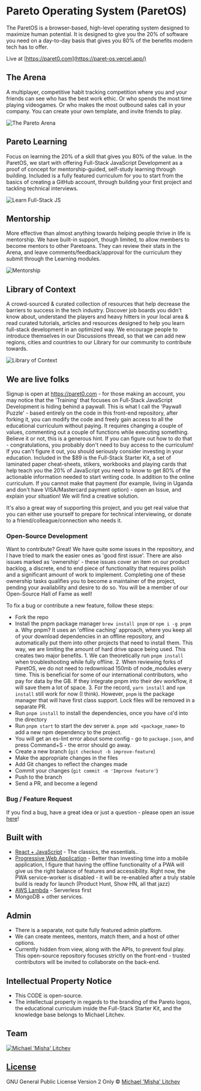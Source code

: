 # Pareto Operating System (ParetOS)

The ParetOS is a browser-based, high-level operating system designed to maximize human potential. It is designed to give you the 20% of software you need on a day-to-day basis that gives you 80% of the benefits modern tech has to offer.

Live at [https://paret0.com](https://paret-os.vercel.app/)

## The Arena

A multiplayer, competitive habit tracking competition where you and your friends can see who has the best work ethic. Or who spends the most time playing videogames. Or who makes the most outbound sales call in your company. You can create your own template, and invite friends to play.

![The Pareto Arena](/screenshots/new_sprint.png "The Pareto Arena")

## Pareto Learning

Focus on learning the 20% of a skill that gives you 80% of the value. In the ParetOS, we start with offering Full-Stack JavaScript Development as a proof of concept for mentorship-guided, self-study learning through building. Included is a fully featured curriculum for you to start from the basics of creating a GitHub account, through building your first project and tackling technical interviews.

![Learn Full-Stack JS](/screenshots/new_learning.png "Pareto Learning - JavaScript")

## Mentorship

More effective than almost anything towards helping people thrive in life is mentorship. We have built-in support, though limited, to allow members to become mentors to other Paretoans. They can review their stats in the Arena, and leave comments/feedback/approval for the curriculum they submit through the Learning modules.

![Mentorship](/screenshots/mentorship.png "Mentorship Built-In")

## Library of Context

A crowd-sourced & curated collection of resources that help decrease the barriers to success in the tech industry. Discover job boards you didn't know about, understand the players and heavy hitters in your local area & read curated tutorials, articles and resources designed to help you learn full-stack development in an optimized way. We encourage people to introduce themselves in our Discussions thread, so that we can add new regions, cities and countries to our Library for our community to contribute towards.

![Library of Context](/screenshots/new_context.png "The Library of Context")

## We are live folks

Signup is open at https://paret0.com - for those making an account, you may notice that the 'Training' that focuses on Full-Stack JavaScript Development is hiding behind a paywall. This is what I call the 'Paywall Puzzle' - based entirely on the code in this front-end repository, after forking it, you can modify the code and freely gain access to all the educational curriculum without paying. It requires changing a couple of values, commenting out a couple of functions while executing something. Believe it or not, this is a generous hint. If you can figure out how to do that - congratulations, you probably don't need to buy access to the curriculum! If you can't figure it out, you should seriously consider investing in your education. Included in the $89 is the Full-Stack Starter Kit, a set of laminated paper cheat-sheets, stikers, workbooks and playing cards that help teach you the 20% of JavaScript you need to know to get 80% of the actionable information needed to start writing code. In addition to the online curriculum. If you cannot make that payment (for example, living in Uganda and don't have VISA/Mastercard payment option) - open an Issue, and explain your situation! We will find a creative solution. 

It's also a great way of supporting this project, and you get real value that you can either use yourself to prepare for technical interviewing, or donate to a friend/colleague/connection who needs it.

### Open-Source Development

Want to contribute? Great! We have quite some issues in the repository, and I have tried to mark the easier ones as 'good first issue'. There are also issues marked as 'ownership' - these issues cover an item on our product backlog, a discrete, end to end piece of functionality that requires polish and a significant amount of work to implement. Completing one of these ownership tasks qualifies you to become a maintainer of the project, pending your availability and desire to do so. You will be a member of our Open-Source Hall of Fame as well!

To fix a bug or contribute a new feature, follow these steps:
- Fork the repo
- Install the pnpm package manager `brew install pnpm` or `npm i -g pnpm`
    a. Why pnpm? It uses an 'offline caching' approach, where you keep all of your download dependencies in an offline repository, and automatically put them into other projects that need to install them. This way, we are limiting the amount of hard drive space being used. This creates two major benefits.
        1. We can theoretically run `pnpm install` when troubleshooting while fully offline.
        2. When reviewing forks of ParetOS, we do not need to redownload 150mb of node_modules every time. This is beneficial for some of our international contributors, who pay for data by the GB. If they integrate pnpm into their dev workflow, it will save them a lot of space.
        3. For the record, `yarn install` and `npm install` still work for now (I think). However, `pnpm` is the package manager that will have first class support. Lock files will be removed in a separate PR.
- Run `pnpm install` to install the dependencies, once you have `cd`'d into the directory
- Run `pnpm start` to start the dev server
    a. `pnpm add <package_name>` to add a new npm dependency to the project.
- You will get an es-lint error about some config - go to `package.json`, and press Command+S - the error should go away.
- Create a new branch (`git checkout -b improve-feature`)
- Make the appropriate changes in the files
- Add Git changes to reflect the changes made
- Commit your changes (`git commit -m 'Improve feature'`)
- Push to the branch
- Send a PR, and become a legend

### Bug / Feature Request

If you find a bug, have a great idea or just a question - please open an issue [here](https://github.com/mikhael28/paretOS/issues/new)!

## Built with

- [React + JavaScript](https://reactjs.org/) - The classics, the essentials..
- [Progressive Web Application](https://web.dev/progressive-web-apps/) - Better than investing time into a mobile application, I figure that having the offline functionality of a PWA will give us the right balance of features and accessibility. Right now, the PWA service-worker is disabled - it will be re-enabled after a truly stable build is ready for launch (Product Hunt, Show HN, all that jazz)
- [AWS Lambda](https://aws.amazon.com/lambda/) - Serverless first
- MongoDB + other services.

## Admin

- There is a separate, not quite fully featured admin platform.
- We can create mentees, mentors, match them, and a host of other options.
- Currently hidden from view, along with the APIs, to prevent foul play. This open-source repository focuses strictly on the front-end - trusted contributors will be invited to collaborate on the back-end.

## Intellectual Property Notice
- This CODE is open-source. 
- The intellectual property in regards to the branding of the Pareto logos, the educational curriculum inside the Full-Stack Starter Kit, and the knowledge base belongs to Michael Litchev. 


## Team

[![Michael 'Misha' Litchev](https://avatars.githubusercontent.com/u/15205259?s=400&u=64ad9374b8d98f09dc5709fcc737e5ec4f2447f3&v=4)](https://github.com/mikhael28)

## [License](https://github.com/mikhael28/paretOS/blob/main/LICENSE)

GNU General Public License Version 2 Only © [Michael 'Misha' Litchev](https://github.com/mikhael28)
